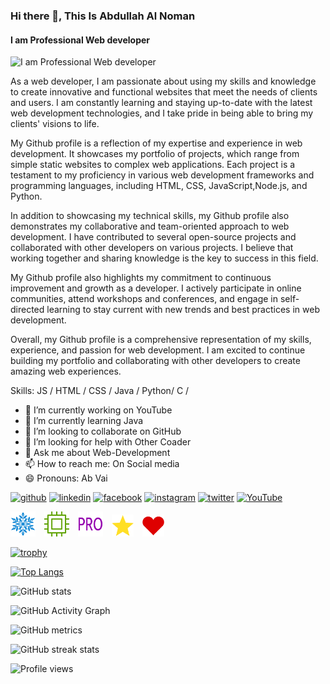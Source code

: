 ### Hi there 👋, This Is Abdullah Al Noman
#### I am Professional Web developer
![I am Professional Web developer](https://scontent-ccu1-2.xx.fbcdn.net/v/t39.30808-6/285144144_2046489855559369_5454108628639560357_n.jpg?_nc_cat=101&ccb=1-7&_nc_sid=e3f864&_nc_eui2=AeHIwq5QN17YGtb-qQ-AbYSlo-_Dp4JKSUKj78OngkpJQux9FMVQNaF6Ck5m6u8iogKADLrTFD76rFaGimBJTf38&_nc_ohc=OtTElppqNvMAX9k9LA-&_nc_ht=scontent-ccu1-2.xx&oh=00_AfB7HgHt9CclWOWcCA9XzN0TXpwbGQA1p6KgyPwWM_sWcQ&oe=6444E152)

As a web developer, I am passionate about using my skills and knowledge to create innovative and functional websites that meet the needs of clients and users. I am constantly learning and staying up-to-date with the latest web development technologies, and I take pride in being able to bring my clients' visions to life.

My Github profile is a reflection of my expertise and experience in web development. It showcases my portfolio of projects, which range from simple static websites to complex web applications. Each project is a testament to my proficiency in various web development frameworks and programming languages, including HTML, CSS, JavaScript,Node.js, and Python.

In addition to showcasing my technical skills, my Github profile also demonstrates my collaborative and team-oriented approach to web development. I have contributed to several open-source projects and collaborated with other developers on various projects. I believe that working together and sharing knowledge is the key to success in this field.

My Github profile also highlights my commitment to continuous improvement and growth as a developer. I actively participate in online communities, attend workshops and conferences, and engage in self-directed learning to stay current with new trends and best practices in web development.

Overall, my Github profile is a comprehensive representation of my skills, experience, and passion for web development. I am excited to continue building my portfolio and collaborating with other developers to create amazing web experiences.

Skills: JS / HTML / CSS / Java / Python/ C / 

- 🔭 I’m currently working on YouTube 
- 🌱 I’m currently learning Java 
- 👯 I’m looking to collaborate on GitHub 
- 🤔 I’m looking for help with Other Coader 
- 💬 Ask me about Web-Development 
- 📫 How to reach me: On Social media 
- 😄 Pronouns: Ab Vai 


[<img src='https://cdn.jsdelivr.net/npm/simple-icons@3.0.1/icons/github.svg' alt='github' height='40'>](https://github.com/https://github.com/AbdullahAlNoman20)  [<img src='https://cdn.jsdelivr.net/npm/simple-icons@3.0.1/icons/linkedin.svg' alt='linkedin' height='40'>](https://www.linkedin.com/in/https://www.linkedin.com/in/abdullah-al-noman-khu//)  [<img src='https://cdn.jsdelivr.net/npm/simple-icons@3.0.1/icons/facebook.svg' alt='facebook' height='40'>](https://www.facebook.com/https://www.facebook.com/abdullahanoman07/)  [<img src='https://cdn.jsdelivr.net/npm/simple-icons@3.0.1/icons/instagram.svg' alt='instagram' height='40'>](https://www.instagram.com/https://www.instagram.com/a.n.1.0//)  [<img src='https://cdn.jsdelivr.net/npm/simple-icons@3.0.1/icons/twitter.svg' alt='twitter' height='40'>](https://twitter.com/https://twitter.com/a_a_noman_k)  [<img src='https://cdn.jsdelivr.net/npm/simple-icons@3.0.1/icons/youtube.svg' alt='YouTube' height='40'>](https://www.youtube.com/channel/https://www.youtube.com/channel/UCyBS427wHvoPff7yL13LSfw)  

<a href='https://archiveprogram.github.com/'><img src='https://raw.githubusercontent.com/acervenky/animated-github-badges/master/assets/acbadge.gif' width='40' height='40'></a> <a href='https://docs.github.com/en/developers'><img src='https://raw.githubusercontent.com/acervenky/animated-github-badges/master/assets/devbadge.gif' width='40' height='40'></a> <a href='https://github.com/pricing'><img src='https://raw.githubusercontent.com/acervenky/animated-github-badges/master/assets/pro.gif' width='40' height='40'></a> <a href='https://stars.github.com/'><img src='https://raw.githubusercontent.com/acervenky/animated-github-badges/master/assets/starbadge.gif' width='35' height='35'></a> <a href='https://docs.github.com/en/github/supporting-the-open-source-community-with-github-sponsors'><img src='https://raw.githubusercontent.com/acervenky/animated-github-badges/master/assets/sponsorbadge.gif' width='35' height='35'></a> 

[![trophy](https://github-profile-trophy.vercel.app/?username=https://github.com/AbdullahAlNoman20)](https://github.com/ryo-ma/github-profile-trophy)

[![Top Langs](https://github-readme-stats.vercel.app/api/top-langs/?username=https://github.com/AbdullahAlNoman20)](https://github.com/anuraghazra/github-readme-stats)

![GitHub stats](https://github-readme-stats.vercel.app/api?username=https://github.com/AbdullahAlNoman20&show_icons=true&count_private=true)  

![GitHub Activity Graph](https://activity-graph.herokuapp.com/graph?username=https://github.com/AbdullahAlNoman20)  

![GitHub metrics](https://metrics.lecoq.io/https://github.com/AbdullahAlNoman20)  

![GitHub streak stats](https://streak-stats.demolab.com/?user=https://github.com/AbdullahAlNoman20)  

![Profile views](https://gpvc.arturio.dev/https://github.com/AbdullahAlNoman20)  
